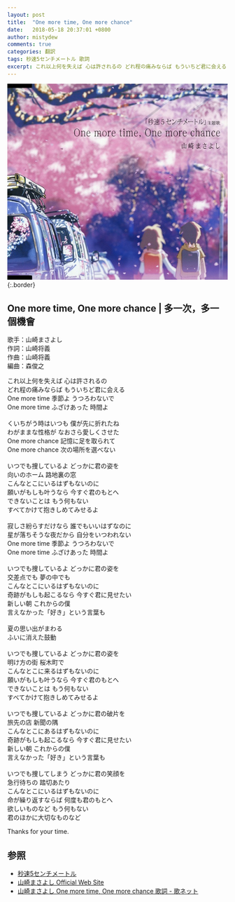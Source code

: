 ```yaml
---
layout: post
title:  "One more time, One more chance"
date:   2018-05-18 20:37:01 +0800
author: mistydew
comments: true
categories: 翻訳
tags: 秒速5センチメートル 歌詞
excerpt: これ以上何を失えば 心は許されるの どれ程の痛みならば もういちど君に会える One more time 季節よ うつろわないで One more time ふざけあった 時間よ
---
```

![One more time, One more chance](/images/cover/misc/One%20more%20time,%20One%20more%20chance.jpg){:.border}

## One more time, One more chance | 多一次，多一個機會

歌手：山崎まさよし<br>
作詞：山崎将義<br>
作曲：山崎将義<br>
編曲：森俊之

これ以上何を失えば 心は許されるの<br>
どれ程の痛みならば もういちど君に会える<br>
One more time 季節よ うつろわないで<br>
One more time ふざけあった 時間よ<br>
<br>
くいちがう時はいつも 僕が先に折れたね<br>
わがままな性格が なおさら愛しくさせた<br>
One more chance 記憶に足を取られて<br>
One more chance 次の場所を選べない<br>
<br>
いつでも捜しているよ どっかに君の姿を<br>
向いのホーム 路地裏の窓<br>
こんなとこにいるはずもないのに<br>
願いがもしも叶うなら 今すぐ君のもとへ<br>
できないことは もう何もない<br>
すべてかけて抱きしめてみせるよ<br>
<br>
寂しさ紛らすだけなら 誰でもいいはずなのに<br>
星が落ちそうな夜だから 自分をいつわれない<br>
One more time 季節よ うつろわないで<br>
One more time ふざけあった 時間よ<br>
<br>
いつでも捜しているよ どっかに君の姿を<br>
交差点でも 夢の中でも<br>
こんなとこにいるはずもないのに<br>
奇跡がもしも起こるなら 今すぐ君に見せたい<br>
新しい朝 これからの僕<br>
言えなかった「好き」という言葉も<br>
<br>
夏の思い出がまわる<br>
ふいに消えた鼓動<br>
<br>
いつでも捜しているよ どっかに君の姿を<br>
明け方の街 桜木町で<br>
こんなとこに来るはずもないのに<br>
願いがもしも叶うなら 今すぐ君のもとへ<br>
できないことは もう何もない<br>
すべてかけて抱きしめてみせるよ<br>
<br>
いつでも捜しているよ どっかに君の破片を<br>
旅先の店 新聞の隅<br>
こんなとこにあるはずもないのに<br>
奇跡がもしも起こるなら 今すぐ君に見せたい<br>
新しい朝 これからの僕<br>
言えなかった「好き」という言葉も<br>
<br>
いつでも捜してしまう どっかに君の笑顔を<br>
急行待ちの 踏切あたり<br>
こんなとこにいるはずもないのに<br>
命が繰り返すならば 何度も君のもとへ<br>
欲しいものなど もう何もない<br>
君のほかに大切なものなど

Thanks for your time.

## 参照

* [秒速5センチメートル](https://www.cwfilms.jp/5cm)
* [山崎まさよし Official Web Site](http://www.office-augusta.com/yama)
* [山崎まさよし One more time, One more chance 歌詞 - 歌ネット](https://www.uta-net.com/song/9778)
